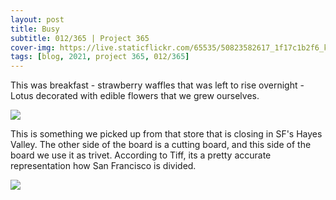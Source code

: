 ```yaml
---
layout: post
title: Busy
subtitle: 012/365 | Project 365
cover-img: https://live.staticflickr.com/65535/50823582617_1f17c1b2f6_k.jpg
tags: [blog, 2021, project 365, 012/365]
---
```

This was breakfast - strawberry waffles that was left to rise overnight - Lotus decorated with edible flowers that we grew ourselves.
<p class="post-img-wrap">
  <img src="https://live.staticflickr.com/65535/50829495783_bf75fd8548_h.jpg">
</p>
This is something we picked up from that store that is closing in SF's Hayes Valley. The other side of the board is a cutting board, and this side of the board we use it as trivet. According to Tiff, its a pretty accurate representation how San Francisco is divided.
<p class="post-img-wrap">
  <img src="https://live.staticflickr.com/65535/50823582617_eb34c776c6_h.jpg">
</p>
